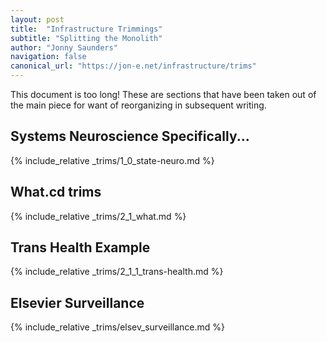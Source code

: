 ```yaml
---
layout: post
title:  "Infrastructure Trimmings"
subtitle: "Splitting the Monolith"
author: "Jonny Saunders"
navigation: false
canonical_url: "https://jon-e.net/infrastructure/trims"
---
```


This document is too long! These are sections that have been taken out of the main piece for want of reorganizing in subsequent writing.


## Systems Neuroscience Specifically...

{% include_relative _trims/1_0_state-neuro.md %}


## What.cd trims

{% include_relative _trims/2_1_what.md %}

## Trans Health Example

{% include_relative _trims/2_1_1_trans-health.md %}

## Elsevier Surveillance

{% include_relative _trims/elsev_surveillance.md %}